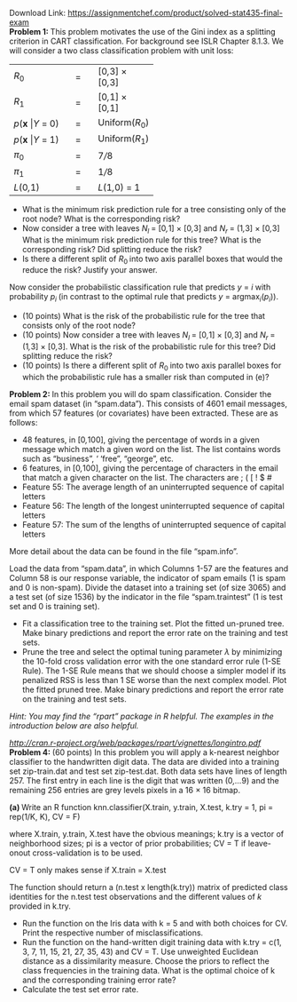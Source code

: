 Download Link: https://assignmentchef.com/product/solved-stat435-final-exam
<br>
<strong>Problem 1: </strong>This problem motivates the use of the Gini index as a splitting criterion in CART classification. For background see ISLR Chapter 8.1.3. We will consider a two class classification problem with unit loss:

<table width="210">

 <tbody>

  <tr>

   <td width="95"><em>R</em><sub>0</sub></td>

   <td width="25">=</td>

   <td width="89">[0<em>,</em>3] × [0<em>,</em>3]</td>

  </tr>

  <tr>

   <td width="95"><em>R</em><sub>1</sub></td>

   <td width="25">=</td>

   <td width="89">[0<em>,</em>1] × [0<em>,</em>1]</td>

  </tr>

  <tr>

   <td width="95"><em>p</em>(<strong>x </strong>|<em>Y </em>= 0)</td>

   <td width="25">=</td>

   <td width="89">Uniform(<em>R</em><sub>0</sub>)</td>

  </tr>

  <tr>

   <td width="95"><em>p</em>(<strong>x </strong>|<em>Y </em>= 1)</td>

   <td width="25">=</td>

   <td width="89">Uniform(<em>R</em><sub>1</sub>)</td>

  </tr>

  <tr>

   <td width="95"><em>π</em><sub>0</sub></td>

   <td width="25">=</td>

   <td width="89">7<em>/</em>8</td>

  </tr>

  <tr>

   <td width="95"><em>π</em><sub>1</sub></td>

   <td width="25">=</td>

   <td width="89">1<em>/</em>8</td>

  </tr>

  <tr>

   <td width="95"><em>L</em>(0<em>,</em>1)</td>

   <td width="25">=</td>

   <td width="89"><em>L</em>(1<em>,</em>0) = 1</td>

  </tr>

 </tbody>

</table>

<ul>

 <li>What is the minimum risk prediction rule for a tree consisting only of the root node? What is the corresponding risk?</li>

 <li>Now consider a tree with leaves <em>N<sub>l </sub></em>= [0<em>,</em>1] × [0<em>,</em>3] and <em>N<sub>r </sub></em>= (1<em>,</em>3] × [0<em>,</em>3] What is the minimum risk prediction rule for this tree? What is the corresponding risk? Did splitting reduce the risk?</li>

 <li> Is there a different split of <em>R</em><sub>0 </sub>into two axis parallel boxes that would the reduce the risk? Justify your answer.</li>

</ul>

Now consider the probabilistic classification rule that predicts <em>y </em>= <em>i </em>with probability <em>p<sub>i </sub></em>(in contrast to the optimal rule that predicts <em>y </em>= argmax<em><sub>i</sub></em>(<em>p<sub>i</sub></em>)).

<ul>

 <li>(10 points) What is the risk of the probabilistic rule for the tree that consists only of the root node?</li>

 <li>(10 points) Now consider a tree with leaves <em>N<sub>l </sub></em>= [0<em>,</em>1] × [0<em>,</em>3] and <em>N<sub>r </sub></em>= (1<em>,</em>3] × [0<em>,</em>3]. What is the risk of the probabilistic rule for this tree? Did splitting reduce the risk?</li>

 <li>(10 points) Is there a different split of <em>R</em><sub>0 </sub>into two axis parallel boxes for which the probabilistic rule has a smaller risk than computed in (e)?</li>

</ul>

<strong>Problem 2: </strong> In this problem you will do spam classification. Consider the email spam dataset (in “spam.data”). This consists of 4601 email messages, from which 57 features (or covariates) have been extracted. These are as follows:

<ul>

 <li>48 features, in [0<em>,</em>100], giving the percentage of words in a given message which match a given word on the list. The list contains words such as “business”, ‘ ‘free”, “george”, etc.</li>

 <li>6 features, in [0<em>,</em>100], giving the percentage of characters in the email that match a given character on the list. The characters are ; ( [ ! $ #</li>

 <li>Feature 55: The average length of an uninterrupted sequence of capital letters</li>

 <li>Feature 56: The length of the longest uninterrupted sequence of capital letters</li>

 <li>Feature 57: The sum of the lengths of uninterrupted sequence of capital letters</li>

</ul>

More detail about the data can be found in the file “spam.info”.

Load the data from “spam.data”, in which Columns 1-57 are the features and Column 58 is our response variable, the indicator of spam emails (1 is spam and 0 is non-spam). Divide the dataset into a training set (of size 3065) and a test set (of size 1536) by the indicator in the file “spam.traintest” (1 is test set and 0 is training set).

<ul>

 <li> Fit a classification tree to the training set. Plot the fitted un-pruned tree. Make binary predictions and report the error rate on the training and test sets.</li>

 <li>Prune the tree and select the optimal tuning parameter <em>λ </em>by minimizing the 10-fold cross validation error with the one standard error rule (1-SE Rule). The 1-SE Rule means that we should choose a simpler model if its penalized RSS is less than 1 SE worse than the next complex model. Plot the fitted pruned tree. Make binary predictions and report the error rate on the training and test sets.</li>

</ul>

<em>Hint: You may find the “rpart” package in R helpful. The examples in the introduction below are also helpful.</em>

<em>http://cran.r-project.org/web/packages/rpart/vignettes/longintro.pdf </em><strong>Problem 4: </strong>(60 points) In this problem you will apply a k-nearest neighbor classifier to the handwritten digit data. The data are divided into a training set zip-train.dat and test set zip-test.dat. Both data sets have lines of length 257. The first entry in each line is the digit that was written (0<em>,…</em>9) and the remaining 256 entries are grey levels pixels in a 16 × 16 bitmap.

<strong>(a) </strong> Write an R function knn.classifier(X.train, y.train, X.test, k.try = 1, pi = rep(1/K, K), CV = F)

where X.train, y.train, X.test have the obvious meanings; k.try is a vector of neighborhood sizes; pi is a vector of prior probabilities; CV = T if leave-onout cross-validation is to be used.

CV = T only makes sense if X.train = X.test

The function should return a (n.test x length(k.try)) matrix of predicted class identities for the n.test test observations and the different values of <em>k </em>provided in k.try.

<ul>

 <li> Run the function on the Iris data with k = 5 and with both choices for CV. Print the respective number of misclassifications.</li>

 <li> Run the function on the hand-written digit training data with k.try = c(1, 3, 7, 11, 15, 21, 27, 35, 43) and CV = T. Use unweighted Euclidean distance as a dissimilarity measure. Choose the priors to reflect the class frequencies in the training data. What is the optimal choice of k and the corresponding training error rate?</li>

 <li> Calculate the test set error rate.</li>

</ul>